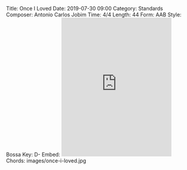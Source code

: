 Title: Once I Loved
Date: 2019-07-30 09:00
Category: Standards
Composer: Antonio Carlos Jobim
Time: 4/4
Length: 44
Form: AAB
Style: Bossa
Key: D-
Embed: <iframe src="https://open.spotify.com/embed/playlist/2otA6uoI5HDUZ7rgwbnSIq" width="300" height="380" frameborder="0" allowtransparency="true" allow="encrypted-media"></iframe>
Chords: images/once-i-loved.jpg
